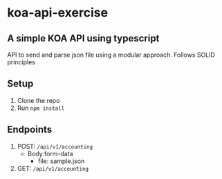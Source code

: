 # koa-api-exercise
## A simple KOA API using typescript
API to send and parse json file using a modular approach. Follows SOLID principles

## Setup
1. Clone the repo
2. Run `npm install`

## Endpoints
1. POST: `/api/v1/accounting`
    * Body:form-data
        * file: sample.json
2. GET: `/api/v1/accounting`